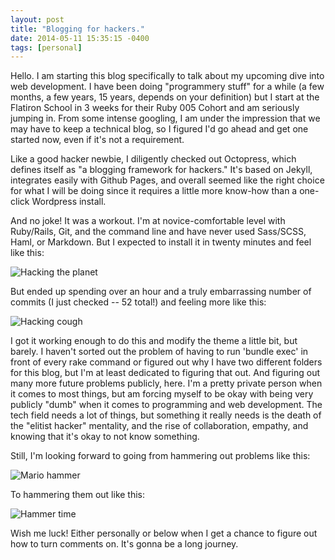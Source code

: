 ```yaml
---
layout: post
title: "Blogging for hackers."
date: 2014-05-11 15:35:15 -0400
tags: [personal]
---
```



Hello. I am starting this blog specifically to talk about my upcoming dive into web development. I have been doing "programmery stuff" for a while (a few months, a few years, 15 years, depends on your definition) but I start at the Flatiron School in 3 weeks for their Ruby 005 Cohort and am seriously jumping in. From some intense googling, I am under the impression that we may have to keep a technical blog, so I figured I'd go ahead and get one started now, even if it's not a requirement. 

Like a good hacker newbie, I diligently checked out Octopress, which defines itself as "a blogging framework for hackers." It's based on Jekyll, integrates easily with Github Pages, and overall seemed like the right choice for what I will be doing since it requires a little more know-how than a one-click Wordpress install. 

And no joke! It was a workout. I'm at novice-comfortable level with Ruby/Rails, Git, and the command line and have never used Sass/SCSS, Haml, or Markdown. But I expected to install it in twenty minutes and feel like this:

![Hacking the planet](http://37.media.tumblr.com/67251c0e29d86a669149105bf1abf00b/tumblr_msxaxuidVy1shab7zo1_500.gif)

But ended up spending over an hour and a truly embarrassing number of commits (I just checked -- 52 total!) and feeling more like this:

![Hacking cough](http://i.kinja-img.com/gawker-media/image/upload/s--PZD0YHjX--/hgcxrafqyfevwmtsngsq.gif)

I got it working enough to do this and modify the theme a little bit, but barely. I haven't sorted out the problem of having to run 'bundle exec' in front of every rake command or figured out why I have two different folders for this blog, but I'm at least dedicated to figuring that out. And figuring out many more future problems publicly, here. I'm a pretty private person when it comes to most things, but am forcing myself to be okay with being very publicly "dumb" when it comes to programming and web development. The tech field needs a lot of things, but something it really needs is the death of the "elitist hacker" mentality, and the rise of collaboration, empathy, and knowing that it's okay to not know something.

Still, I'm looking forward to going from hammering out problems like this:

![Mario hammer](http://files.gamebanana.com/img/ico/sprays/mario_hammer.gif)

To hammering them out like this:

![Hammer time](http://fireden.net/4chan/images.4chan.org//vg/src/1362844057459.gif)

Wish me luck! Either personally or below when I get a chance to figure out how to turn comments on. It's gonna be a long journey.